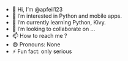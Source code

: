 - 👋 Hi, I’m @apfeil123
- 👀 I’m interested in Python and mobile apps.
- 🌱 I’m currently learning Python, Kivy.
- 💞️ I’m looking to collaborate on ...
- 📫 How to reach me ?
- 😄 Pronouns: None
- ⚡ Fun fact: only serious

<!---
apfeil123/apfeil123 is a ✨ special ✨ repository because its `README.md` (this file) appears on your GitHub profile.
You can click the Preview link to take a look at your changes.
--->
